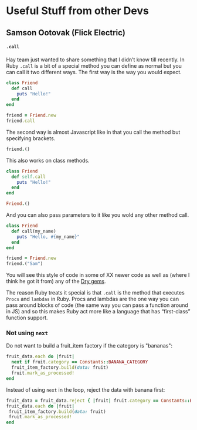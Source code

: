 # Useful Stuff from other Devs


## Samson Ootovak (Flick Electric)
#### `.call`
Hay team just wanted to share something that I didn’t know till recently. In Ruby `.call` is a bit of a special method you can define as normal but you can call it two different ways. The first way is the way you would expect.

```ruby
class Friend
  def call
    puts "Hello!"
  end
end

friend = Friend.new
friend.call
```

The second way is almost Javascript like in that you call the method but specifying brackets.
```ruby
friend.()
```
This also works on class methods.
```ruby
class Friend
  def self.call
    puts "Hello!"
  end
end

Friend.()
```
And you can also pass parameters to it like you wold any other method call.
```ruby
class Friend
  def call(my_name)
    puts "Hello, #{my_name}"
  end
end

friend = Friend.new
friend.("Sam")
```

You will see this style of code in some of XX newer code as well as (where I think he got it from) any of the [Dry gems](http://dry-rb.org/).

The reason Ruby treats it special is that `.call` is the method that executes `Procs` and `lambdas` in Ruby. Procs and lambdas are the one way you can pass around blocks of code (the same way you can pass a function around in JS) and so this makes Ruby act more like a language that has “first-class” function support.


### Not using `next`

Do not want to build a fruit_item factory if the category is "bananas":

```ruby
fruit_data.each do |fruit|
  next if fruit.category == Constants::BANANA_CATEGORY
  fruit_item_factory.build(data: fruit)
  fruit.mark_as_processed!
end
```

Instead of using `next` in the loop, reject the data with banana first:

```ruby
fruit_data = fruit_data.reject { |fruit| fruit.category == Constants::BANANA_CATEGORY }
fruit_data.each do |fruit|
 fruit_item_factory.build(data: fruit)
 fruit.mark_as_processed!
end
```
